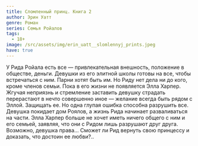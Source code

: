 ```yaml
---
title: Сломленный принц. Книга 2
author: Эрин Уатт
genre: Роман
series: Семья Ройалов
tags:
  - 18+
image: /src/assets/img/erin_uatt__slomlennyj_prints.jpeg
have: true
---
```

У Рида Ройала есть все — привлекательная внешность, положение в обществе, деньги. Девушки из его элитной школы готовы на все, чтобы встречаться с ним. Парни хотят быть им. Но Риду нет дела ни до кого, кроме членов семьи. Пока в его жизни не появляется Элла Харпер. Жгучая неприязнь и стремление заставить девушку страдать перерастают в нечто совершенно иное — желание всегда быть рядом с Эллой. Защищать ее. Но одна глупая ошибка способна разрушить все. Девушка покидает дом Роялов, а жизнь Рида начинает разваливаться на части. Элла Харпер больше не хочет иметь ничего общего с ним и его семьей, заявляя, что они с Ридом лишь разрушают друг друга. Возможно, девушка права… Сможет ли Рид вернуть свою принцессу и доказать, что достоин ее любви?..
